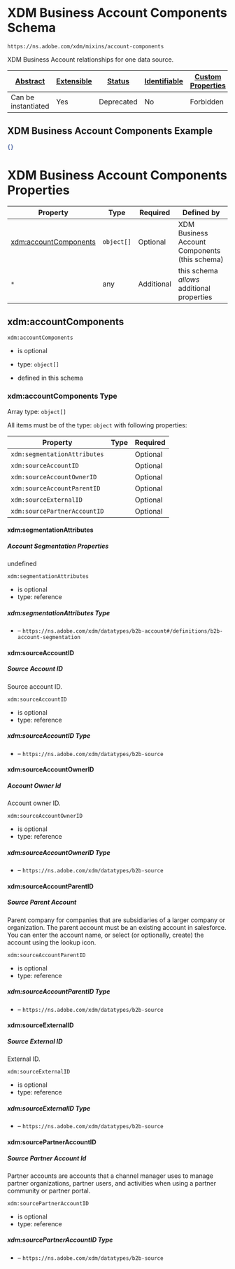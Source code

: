 
# XDM Business Account Components Schema

```
https://ns.adobe.com/xdm/mixins/account-components
```

XDM Business Account relationships for one data source.

| [Abstract](../../../abstract.md) | [Extensible](../../../extensions.md) | [Status](../../../status.md) | [Identifiable](../../../id.md) | [Custom Properties](../../../extensions.md) | [Additional Properties](../../../extensions.md) | Defined In |
|----------------------------------|--------------------------------------|------------------------------|--------------------------------|---------------------------------------------|-------------------------------------------------|------------|
| Can be instantiated | Yes | Deprecated | No | Forbidden | Permitted | [fieldgroups/account/account-components.schema.json](fieldgroups/account/account-components.schema.json) |

## XDM Business Account Components Example
```json
{}
```

# XDM Business Account Components Properties

| Property | Type | Required | Defined by |
|----------|------|----------|------------|
| [xdm:accountComponents](#xdmaccountcomponents) | `object[]` | Optional | XDM Business Account Components (this schema) |
| `*` | any | Additional | this schema *allows* additional properties |

## xdm:accountComponents


`xdm:accountComponents`
* is optional
* type: `object[]`

* defined in this schema

### xdm:accountComponents Type


Array type: `object[]`

All items must be of the type:
`object` with following properties:


| Property | Type | Required |
|----------|------|----------|
| `xdm:segmentationAttributes`|  | Optional |
| `xdm:sourceAccountID`|  | Optional |
| `xdm:sourceAccountOwnerID`|  | Optional |
| `xdm:sourceAccountParentID`|  | Optional |
| `xdm:sourceExternalID`|  | Optional |
| `xdm:sourcePartnerAccountID`|  | Optional |



#### xdm:segmentationAttributes
##### Account Segmentation Properties

undefined

`xdm:segmentationAttributes`
* is optional
* type: reference

##### xdm:segmentationAttributes Type


* []() – `https://ns.adobe.com/xdm/datatypes/b2b-account#/definitions/b2b-account-segmentation`







#### xdm:sourceAccountID
##### Source Account ID

Source account ID.

`xdm:sourceAccountID`
* is optional
* type: reference

##### xdm:sourceAccountID Type


* []() – `https://ns.adobe.com/xdm/datatypes/b2b-source`







#### xdm:sourceAccountOwnerID
##### Account Owner Id

Account owner ID.

`xdm:sourceAccountOwnerID`
* is optional
* type: reference

##### xdm:sourceAccountOwnerID Type


* []() – `https://ns.adobe.com/xdm/datatypes/b2b-source`







#### xdm:sourceAccountParentID
##### Source Parent Account

Parent company for companies that are subsidiaries of a larger company or organization. The parent account must be an existing account in salesforce. You can enter the account name, or select (or optionally, create) the account using the lookup icon.

`xdm:sourceAccountParentID`
* is optional
* type: reference

##### xdm:sourceAccountParentID Type


* []() – `https://ns.adobe.com/xdm/datatypes/b2b-source`







#### xdm:sourceExternalID
##### Source External ID

External ID.

`xdm:sourceExternalID`
* is optional
* type: reference

##### xdm:sourceExternalID Type


* []() – `https://ns.adobe.com/xdm/datatypes/b2b-source`







#### xdm:sourcePartnerAccountID
##### Source Partner Account Id

Partner accounts are accounts that a channel manager uses to manage partner organizations, partner users, and activities when using a partner community or partner portal.

`xdm:sourcePartnerAccountID`
* is optional
* type: reference

##### xdm:sourcePartnerAccountID Type


* []() – `https://ns.adobe.com/xdm/datatypes/b2b-source`











